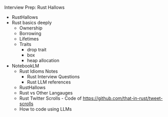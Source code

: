 Interview Prep: Rust Hallows

- RustHallows
- Rust basics deeply 
    - Ownership
    - Borrowing
    - Lifetimes
    - Traits
        - drop trait
        - box
        - heap allocation
- NotebookLM
    - Rust Idioms Notes
        - Rust Interview Questions
        - Rust LLM references
    - RustHallows
    - Rust vs Other Langauges
    - Rust Twitter Scrolls - Code of https://github.com/that-in-rust/tweet-scrolls 
    - How to code using LLMs
